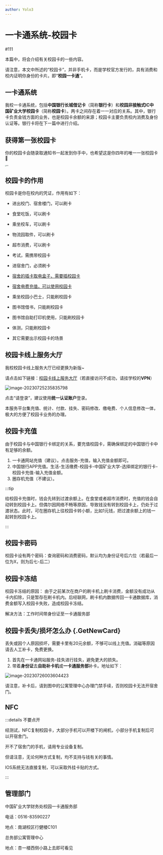 ```yaml
---
author: Yolo3
---
```


# 一卡通系统-校园卡

#111

本篇中，将会介绍有关校园卡的一些内容。

请注意，本文中所述的“校园卡”，并非手机卡，而是学校官方发行的，具有消费和校内证明你身份的卡片。即“**校园一卡通**”。

## 一卡通系统

我校一卡通系统，包括**中国银行长城借记卡**（简称**银行卡**）和**校园非接触式IC中国矿业大学校园卡**（简称**校园卡**）。两卡之间存在着一一对应的关系。其中，银行卡负责金钱方面的业务，也是校园卡余额的来源；校园卡主要负责校内消费及身份认证等。银行卡将在下一篇中进行介绍。

## 获得第一张校园卡

你的校园卡会随录取通知书一起发到你手中，也希望这是你四年的唯一一张校园卡:dog:

<img src="https://s2.loli.net/2023/07/26/voI4STp1PdecNiw.jpg" alt="640" style="zoom: 25%;;margin:0 auto;" />

## 校园卡的作用

校园卡是你在校内的凭证，作用有如下：

- 进出校门、宿舍楼门，可以刷卡

- 食堂吃饭，可以刷卡
- 乘坐校车，可以刷卡
- 物流园取件，可以刷卡
- 超市消费，可以刷卡
- 考试，需携带校园卡
- 进宿舍门，必须刷卡
- [宿舍的插卡取电盒子，需要插校园卡](../Dorm/Electricity#插卡取电)
- [宿舍电费充值，可以使用校园卡](../Dorm/Electricity#电量查询-缴纳)
- 乘坐校园小巴士，只能刷校园卡
- 图书馆借书，只能刷校园卡
- 图书馆自助打印机使用，只能刷校园卡
- 体测，只能刷校园卡
- 其它需要出示校园卡的场景

## 校园卡线上服务大厅

我校校园卡线上服务大厅已经更换为新版~

请点击如下链接：[校园卡线上服务大厅](https://yktm.cumt.edu.cn/plat)（若直接访问不成功，请挂学校的**VPN**）

![image-20230725235835798](https://s2.loli.net/2023/07/26/9SaXEzJBT3ndpjY.png)

点击“请登录”，建议使用**统一认证账户**登录。

本服务平台集充值、统计、付款、挂失、密码修改、缴电费、个人信息修改一体，极大的方便了校园卡业务的办理。

## 校园卡充值

由于校园卡与中国银行卡绑定的关系，要充值校园卡，需确保绑定的中国银行卡中有足够的余额。

1. 一卡通网站充值（建议）。点击服务-充值，输入充值金额即可。
2. 中国银行APP充值。生活-生活缴费-校园卡-中国矿业大学-选择绑定的银行卡-校园卡充值-输入充值金额。
3. 圈存机充值（不建议）。

:::tip

给校园卡充值时，钱会先转到过渡余额上。在食堂或者超市消费时，充值的钱会自动转到校园卡上。但偶尔因网络不畅等原因，导致钱没有转到校园卡上，仍处于过渡状态。此时，可在圈存机上往校园卡转小额，比如1元钱，把过渡余额上的钱一起转到校园卡上。

:::

## 校园卡密码

校园卡设有两个密码：查询密码和消费密码，默认均为身份证号后六位（若最后一位为X，则为后七-后二）

## 校园卡冻结

校园卡冻结的原因： 由于之前某次在商户的刷卡机上刷卡消费，金额没有成功从卡内扣除，只是暂存在刷卡机内。后经联网，刷卡机内数据传回一卡通数据库，消费金额写入校园卡失败，造成校园卡冻结。

解决方法：工作时间带身份证至一卡通服务部



## 校园卡丢失/损坏怎么办 {.GetNewCard}

丢失或因个人原因损坏，需要卡里有20元余额，不够可以线上充值。消磁等原因请去人工补卡，免费更换。

1. 首先在一卡通网站服务-挂失进行挂失，避免更大的损失。
2. 带着**身份证**去**自助补卡机**或**一卡通服务部**补卡。地址如下：

![image-20230726003604423](https://s2.loli.net/2023/07/26/MxKCU6FP74EfLuI.png)

请注意，补卡后，请到图中的公寓管理中心办理门禁手续，否则校园卡无法开宿舍门。

## NFC

:::details 不要点开

经测试，NFC复制校园卡，大部分手机可以开楼下的闸机，小部分手机复制后可以开宿舍门。

开不了宿舍门的手机，请用专业设备复制。

但请注意，无论何种方式复制，均不支持与钱有关的事情。

IOS系统无法直接复制，可以采取外挂卡贴的方式。

:::

## 管理部门

中国矿业大学财务处校园一卡通服务部

电话：0516-83590227

地点：南湖校区行健楼C101

总务部公寓管理中心

地点：杏一楼西侧小路上去即可看见
